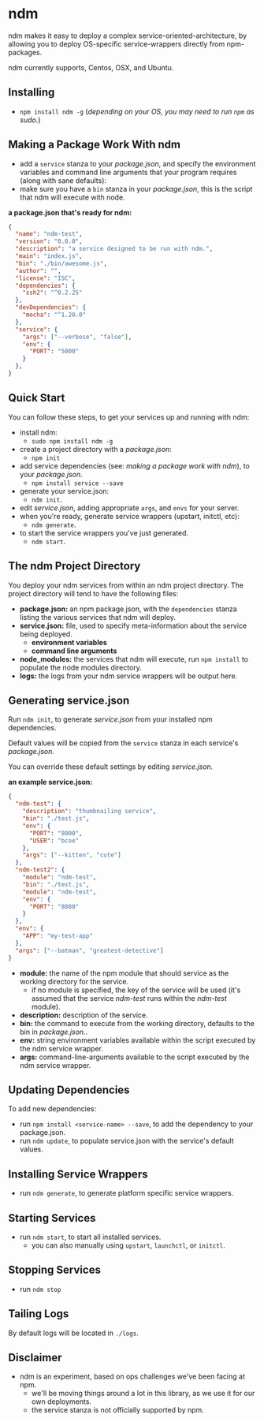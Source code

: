 # ndm

ndm makes it easy to deploy a complex service-oriented-architecture, by allowing you to deploy OS-specific service-wrappers directly from npm-packages.

ndm currently supports, Centos, OSX, and Ubuntu.

## Installing

* `npm install ndm -g` (_depending on your OS, you may need to run `npm` as sudo._)

## Making a Package Work With ndm

* add a `service` stanza to your _package.json_, and specify the environment variables and command line arguments that your program requires (along with sane defaults):
* make sure you have a `bin` stanza in your _package.json_, this is the script that ndm will execute with node.

**a package.json that's ready for ndm:**

```json
{
  "name": "ndm-test",
  "version": "0.0.0",
  "description": "a service designed to be run with ndm.",
  "main": "index.js",
  "bin": "./bin/awesome.js",
  "author": "",
  "license": "ISC",
  "dependencies": {
    "ssh2": "^0.2.25"
  },
  "devDependencies": {
    "mocha": "^1.20.0"
  },
  "service": {
    "args": ["--verbose", "false"],
    "env": {
      "PORT": "5000"
    }
  },
}
```

## Quick Start

You can follow these steps, to get your services up and running with ndm:

* install ndm:
  * `sudo npm install ndm -g`
* create a project directory with a _package.json_:
  * `npm init`
* add service dependencies (see: _making a package work with ndm_), to your _package.json_.
  * `npm install service --save`
* generate your service.json:
  * `ndm init`.
* edit _service.json_, adding appropriate `args`, and `envs` for your server.
* when you're ready, generate service wrappers (upstart, initctl, etc):
  * `ndm generate`.
* to start the service wrappers you've just generated.
  * `ndm start`.

## The ndm Project Directory

You deploy your ndm services from within an ndm project directory. The project directory will tend to have the following files:

* **package.json:** an npm package.json, with the `dependencies` stanza listing the various services that ndm will deploy.
* **service.json:** file, used to specify meta-information about the service being deployed.
  * **environment variables**
  * **command line arguments**
* **node_modules:** the services that ndm will execute, run `npm install` to populate the node modules directory.
* **logs:** the logs from your ndm service wrappers will be output here.

## Generating service.json

Run `ndm init`, to generate _service.json_ from your installed npm dependencies.

Default values will be copied from the `service` stanza in each service's _package.json._

You can override these default settings by editing _service.json._

**an example service.json:**

```json
{
  "ndm-test": {
    "description": "thumbnailing service",
    "bin": "./test.js",
    "env": {
      "PORT": "8000",
      "USER": "bcoe"
    },
    "args": ["--kitten", "cute"]
  },
  "ndm-test2": {
    "module": "ndm-test",
    "bin": "./test.js",
    "module": "ndm-test",
    "env": {
      "PORT": "8080"
    }
  },
  "env": {
    "APP": "my-test-app"
  },
  "args": ["--batman", "greatest-detective"]
}
```

* **module:** the name of the npm module that should service as the working directory for the service.
  * if no module is specified, the key of the service will be used (it's assumed that the service _ndm-test_ runs within the _ndm-test_ module).
* **description:** description of the service.
* **bin:** the command to execute from the working directory, defaults to the bin in _package.json._.
* **env:** string environment variables available within the script executed by the ndm service wrapper.
* **args:** command-line-arguments available to the script executed by the ndm service wrapper.

## Updating Dependencies

To add new dependencies:

* run `npm install <service-name> --save`, to add the dependency to your package.json.
* run `ndm update`, to populate service.json with the service's default values.

## Installing Service Wrappers

* run `ndm generate`, to generate platform specific service wrappers.

## Starting Services

* run `ndm start`, to start all installed services.
  * you can also manually using `upstart`, `launchctl`, or `initctl`.

## Stopping Services

* run `ndm stop`

## Tailing Logs

By default logs will be located in `./logs`.

## Disclaimer

* ndm is an experiment, based on ops challenges we've been facing at npm.
  * we'll be moving things around a lot in this library, as we use it for our own deployments.
  * the service stanza is not officially supported by npm.
